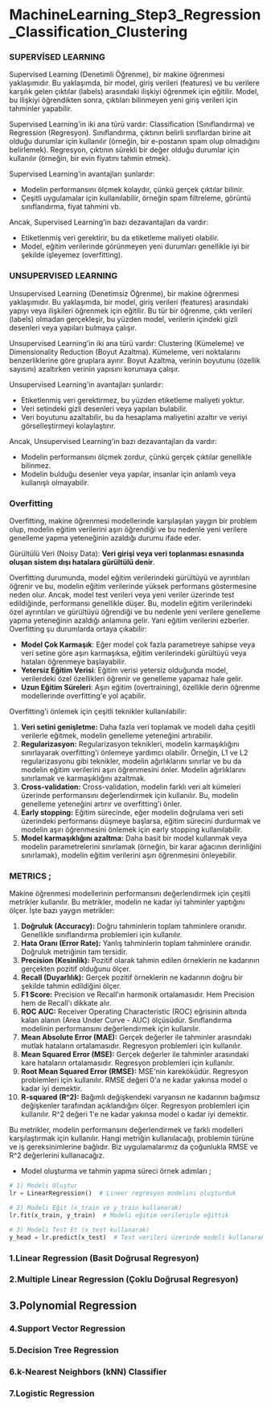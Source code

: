 <h1>MachineLearning_Step3_Regression_Classification_Clustering</h1>

### SUPERVİSED LEARNING

Supervised Learning (Denetimli Öğrenme), bir makine öğrenmesi yaklaşımıdır. Bu yaklaşımda, bir model, giriş verileri (features) ve bu verilere karşılık gelen çıktılar (labels) arasındaki ilişkiyi öğrenmek için eğitilir. Model, bu ilişkiyi öğrendikten sonra, çıktıları bilinmeyen yeni giriş verileri için tahminler yapabilir.

Supervised Learning'in iki ana türü vardır: Classification (Sınıflandırma) ve Regression (Regresyon). Sınıflandırma, çıktının belirli sınıflardan birine ait olduğu durumlar için kullanılır (örneğin, bir e-postanın spam olup olmadığını belirlemek). Regresyon, çıktının sürekli bir değer olduğu durumlar için kullanılır (örneğin, bir evin fiyatını tahmin etmek).

Supervised Learning'in avantajları şunlardır:

- Modelin performansını ölçmek kolaydır, çünkü gerçek çıktılar bilinir.
- Çeşitli uygulamalar için kullanılabilir, örneğin spam filtreleme, görüntü sınıflandırma, fiyat tahmini vb.

Ancak, Supervised Learning'in bazı dezavantajları da vardır:

- Etiketlenmiş veri gerektirir, bu da etiketleme maliyeti olabilir.
- Model, eğitim verilerinde görünmeyen yeni durumları genellikle iyi bir şekilde işleyemez (overfitting).

### UNSUPERVISED LEARNING

Unsupervised Learning (Denetimsiz Öğrenme), bir makine öğrenmesi yaklaşımıdır. Bu yaklaşımda, bir model, giriş verileri (features) arasındaki yapıyı veya ilişkileri öğrenmek için eğitilir. Bu tür bir öğrenme, çıktı verileri (labels) olmadan gerçekleşir, bu yüzden model, verilerin içindeki gizli desenleri veya yapıları bulmaya çalışır.

Unsupervised Learning'in iki ana türü vardır: Clustering (Kümeleme) ve Dimensionality Reduction (Boyut Azaltma). Kümeleme, veri noktalarını benzerliklerine göre gruplara ayırır. Boyut Azaltma, verinin boyutunu (özellik sayısını) azaltırken verinin yapısını korumaya çalışır.

Unsupervised Learning'in avantajları şunlardır:

- Etiketlenmiş veri gerektirmez, bu yüzden etiketleme maliyeti yoktur.
- Veri setindeki gizli desenleri veya yapıları bulabilir.
- Veri boyutunu azaltabilir, bu da hesaplama maliyetini azaltır ve veriyi görselleştirmeyi kolaylaştırır.

Ancak, Unsupervised Learning'in bazı dezavantajları da vardır:

- Modelin performansını ölçmek zordur, çünkü gerçek çıktılar genellikle bilinmez.
- Modelin bulduğu desenler veya yapılar, insanlar için anlamlı veya kullanışlı olmayabilir.


### Overfitting

Overfitting, makine öğrenmesi modellerinde karşılaşılan yaygın bir problem olup, modelin eğitim verilerini aşırı öğrendiği ve bu nedenle yeni verilere genelleme yapma yeteneğinin azaldığı durumu ifade eder.

Gürültülü Veri (Noisy Data): **Veri girişi veya veri toplanması esnasında oluşan sistem dışı hatalara gürültülü denir**.

Overfitting durumunda, model eğitim verilerindeki gürültüyü ve ayrıntıları öğrenir ve bu, modelin eğitim verilerinde yüksek performans göstermesine neden olur. Ancak, model test verileri veya yeni veriler üzerinde test edildiğinde, performansı genellikle düşer. Bu, modelin eğitim verilerindeki özel ayrıntıları ve gürültüyü öğrendiği ve bu nedenle yeni verilere genelleme yapma yeteneğinin azaldığı anlamına gelir. Yani eğitim verilerini ezberler. Overfitting şu durumlarda ortaya çıkabilir:

- **Model Çok Karmaşık**: Eğer model çok fazla parametreye sahipse veya veri setine göre aşırı karmaşıksa, eğitim verilerindeki gürültüyü veya hataları öğrenmeye başlayabilir.
- **Yetersiz Eğitim Verisi**: Eğitim verisi yetersiz olduğunda model, verilerdeki özel özellikleri öğrenir ve genelleme yapamaz hale gelir.
- **Uzun Eğitim Süreleri**: Aşırı eğitim (overtraining), özellikle derin öğrenme modellerinde overfitting'e yol açabilir.

Overfitting'i önlemek için çeşitli teknikler kullanılabilir:

1. **Veri setini genişletme:** Daha fazla veri toplamak ve modeli daha çeşitli verilerle eğitmek, modelin genelleme yeteneğini artırabilir.
2. **Regularizasyon:** Regularizasyon teknikleri, modelin karmaşıklığını sınırlayarak overfitting'i önlemeye yardımcı olabilir. Örneğin, L1 ve L2 regularizasyonu gibi teknikler, modelin ağırlıklarını sınırlar ve bu da modelin eğitim verilerini aşırı öğrenmesini önler. Modelin ağırlıklarını sınırlamak ve karmaşıklığını azaltmak.
3. **Cross-validation:** Cross-validation, modelin farklı veri alt kümeleri üzerinde performansını değerlendirmek için kullanılır. Bu, modelin genelleme yeteneğini artırır ve overfitting'i önler.
4. **Early stopping:** Eğitim sürecinde, eğer modelin doğrulama veri seti üzerindeki performansı düşmeye başlarsa, eğitim sürecini durdurmak ve modelin aşırı öğrenmesini önlemek için early stopping kullanılabilir.
5. **Model karmaşıklığını azaltma:** Daha basit bir model kullanmak veya modelin parametrelerini sınırlamak (örneğin, bir karar ağacının derinliğini sınırlamak), modelin eğitim verilerini aşırı öğrenmesini önleyebilir.

### METRICS ;

Makine öğrenmesi modellerinin performansını değerlendirmek için çeşitli metrikler kullanılır. Bu metrikler, modelin ne kadar iyi tahminler yaptığını ölçer. İşte bazı yaygın metrikler:

1. **Doğruluk (Accuracy):** Doğru tahminlerin toplam tahminlere oranıdır. Genellikle sınıflandırma problemleri için kullanılır.
2. **Hata Oranı (Error Rate):** Yanlış tahminlerin toplam tahminlere oranıdır. Doğruluk metriğinin tam tersidir.
3. **Precision (Kesinlik):** Pozitif olarak tahmin edilen örneklerin ne kadarının gerçekten pozitif olduğunu ölçer.
4. **Recall (Duyarlılık):** Gerçek pozitif örneklerin ne kadarının doğru bir şekilde tahmin edildiğini ölçer.
5. **F1 Score:** Precision ve Recall'ın harmonik ortalamasıdır. Hem Precision hem de Recall'ı dikkate alır.
6. **ROC AUC:** Receiver Operating Characteristic (ROC) eğrisinin altında kalan alanın (Area Under Curve - AUC) ölçüsüdür. Sınıflandırma modelinin performansını değerlendirmek için kullanılır.
7. **Mean Absolute Error (MAE):** Gerçek değerler ile tahminler arasındaki mutlak hataların ortalamasıdır. Regresyon problemleri için kullanılır.
8. **Mean Squared Error (MSE):** Gerçek değerler ile tahminler arasındaki kare hataların ortalamasıdır. Regresyon problemleri için kullanılır.
9. **Root Mean Squared Error (RMSE):** MSE'nin kareköküdür. Regresyon problemleri için kullanılır. RMSE değeri 0'a ne kadar yakınsa model o kadar iyi demektir.
10. **R-squared (R^2):** Bağımlı değişkendeki varyansın ne kadarının bağımsız değişkenler tarafından açıklandığını ölçer. Regresyon problemleri için kullanılır. R^2 değeri 1'e ne kadar yakınsa model o kadar iyi demektir.

Bu metrikler, modelin performansını değerlendirmek ve farklı modelleri karşılaştırmak için kullanılır. Hangi metriğin kullanılacağı, problemin türüne ve iş gereksinimlerine bağlıdır. Biz uygulamalarımız da çoğunlukla RMSE ve R^2 değerlerini kullanacağız.

- Model oluşturma ve tahmin yapma süreci örnek adımları ;

```python
# 1) Modeli Oluştur
lr = LinearRegression()  # Lineer regresyon modelini oluşturduk

# 2) Modeli Eğit (x_train ve y_train kullanarak)
lr.fit(x_train, y_train)  # Modeli eğitim verileriyle eğittik

# 3) Modeli Test Et (x_test kullanarak)
y_head = lr.predict(x_test)  # Test verileri üzerinde modeli kullanarak tahmin yaptık
```

### 1.**Linear Regression (Basit Doğrusal Regresyon)**


### 2.**Multiple Linear Regression (Çoklu Doğrusal Regresyon)**


## 3.Polynomial Regression


### 4.Support Vector Regression


### 5.Decision Tree Regression


### 6.**k-Nearest Neighbors (kNN) Classifier**


### 7.Logistic Regression


